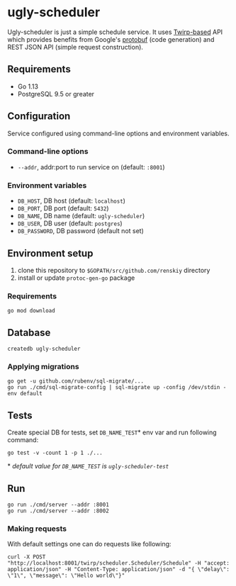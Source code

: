 # ugly-scheduler
Ugly-scheduler is just a simple schedule service. It uses [Twirp-based](https://github.com/twitchtv/twirp) API which provides benefits from Google's [protobuf](https://en.wikipedia.org/wiki/Protocol_Buffers) (code generation) and REST JSON API (simple request construction).

## Requirements
* Go 1.13
* PostgreSQL 9.5 or greater

## Configuration
Service configured using command-line options and environment variables.

### Command-line options
* `--addr`, addr:port to run service on (default: `:8001`)

### Environment variables
* `DB_HOST`, DB host (default: `localhost`)
* `DB_PORT`, DB port (default: `5432`)
* `DB_NAME`, DB name (default: `ugly-scheduler`)
* `DB_USER`, DB user (default: `postgres`)
* `DB_PASSWORD`, DB password (default not set)

## Environment setup
1. clone this repository to `$GOPATH/src/github.com/renskiy` directory
2. install or update `protoc-gen-go` package

### Requirements
    go mod download
    
## Database
    createdb ugly-scheduler

### Applying migrations
    go get -u github.com/rubenv/sql-migrate/...
    go run ./cmd/sql-migrate-config | sql-migrate up -config /dev/stdin -env default

## Tests
Create special DB for tests, set `DB_NAME_TEST`* env var and run following command:
    
    go test -v -count 1 -p 1 ./...

\* *default value for `DB_NAME_TEST` is `ugly-scheduler-test`*

## Run
    go run ./cmd/server --addr :8001
    go run ./cmd/server --addr :8002

### Making requests
With default settings one can do requests like following:

    curl -X POST "http://localhost:8001/twirp/scheduler.Scheduler/Schedule" -H "accept: application/json" -H "Content-Type: application/json" -d "{ \"delay\": \"1\", \"message\": \"Hello world\"}"
